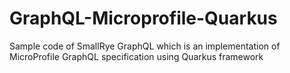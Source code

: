 # GraphQL-Microprofile-Quarkus
Sample code of SmallRye GraphQL which is an implementation of MicroProfile GraphQL specification using Quarkus framework
